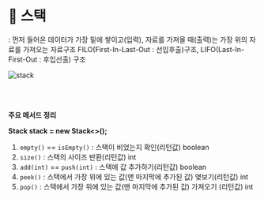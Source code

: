 # **🎱 스택**

: 먼저 들어온 데이터가 가장 밑에 쌓이고(입력), 자료를 가져올 때(출력)는 가장 위의 자료를 가져오는 자료구조
 FILO(First-In-Last-Out : 선입후출)구조, LIFO(Last-In-First-Out : 후입선출) 구조
 
![stack](https://user-images.githubusercontent.com/69749222/127881494-713949da-1a17-45bc-b4b6-b477f1220c86.png)

<br>
<br>

**주요 메서드 정리**

**Stack<Integer> stack = new Stack<>();**

1. `empty()` == `isEmpty()` : 스택이 비었는지 확인(리턴값) boolean
2. `size()` : 스택의 사이즈 반환(리턴값) int
3. `add(int)` == `push(int)` : 스택에 값 추가하기(리턴값) boolean
5. `peek()` :  스택에서 가장 위에 있는 값(맨 마지막에 추가된 값) 옃보기(리턴값) int
6. `pop()` :  스택에서 가장 위에 있는 값(맨 마지막에 추가된 값) 가져오기 (리턴값) int
